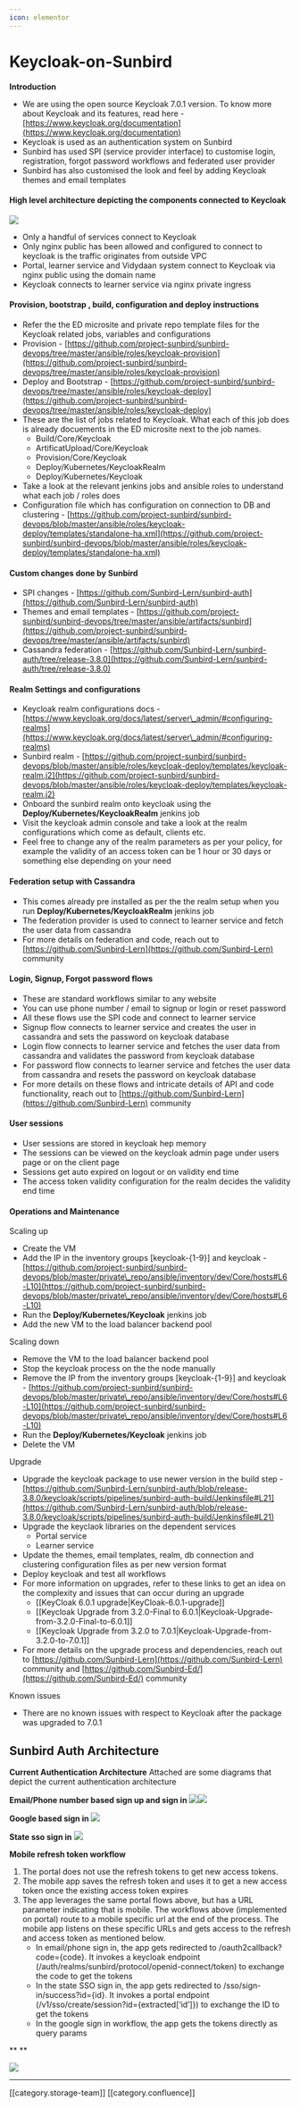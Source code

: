 ```yaml
---
icon: elementor
---
```


# Keycloak-on-Sunbird

**Introduction**

* We are using the open source Keycloak 7.0.1 version. To know more about Keycloak and its features, read here - [https://www.keycloak.org/documentation](https://www.keycloak.org/documentation)
* Keycloak is used as an authentication system on Sunbird
* Sunbird has used SPI (service provider interface) to customise login, registration, forgot password workflows and federated user provider
* Sunbird has also customised the look and feel by adding Keycloak themes and email templates

#### High level architecture depicting the components connected to Keycloak

![](<../../../../../.gitbook/assets/image-20230114-150152 (1).png>)

* Only a handful of services connect to Keycloak
* Only nginx public has been allowed and configured to connect to keycloak is the traffic originates from outside VPC
* Portal, learner service and Vidydaan system connect to Keycloak via nginx public using the domain name
* Keycloak connects to learner service via nginx private ingress

#### Provision, bootstrap , build, configuration and deploy instructions

* Refer the the ED microsite and private repo template files for the Keycloak related jobs, variables and configurations
* Provision - [https://github.com/project-sunbird/sunbird-devops/tree/master/ansible/roles/keycloak-provision](https://github.com/project-sunbird/sunbird-devops/tree/master/ansible/roles/keycloak-provision)
* Deploy and Bootstrap - [https://github.com/project-sunbird/sunbird-devops/tree/master/ansible/roles/keycloak-deploy](https://github.com/project-sunbird/sunbird-devops/tree/master/ansible/roles/keycloak-deploy)
* These are the list of jobs related to Keycloak. What each of this job does is already docuements in the ED microsite next to the job names.
  * Build/Core/Keycloak
  * ArtificatUpload/Core/Keycloak
  * Provision/Core/Keycloak
  * Deploy/Kubernetes/KeycloakRealm
  * Deploy/Kubernetes/Keycloak
* Take a look at the relevant jenkins jobs and ansible roles to understand what each job / roles does
* Configuration file which has configuration on connection to DB and clustering - [https://github.com/project-sunbird/sunbird-devops/blob/master/ansible/roles/keycloak-deploy/templates/standalone-ha.xml](https://github.com/project-sunbird/sunbird-devops/blob/master/ansible/roles/keycloak-deploy/templates/standalone-ha.xml)

#### Custom changes done by Sunbird

* SPI changes - [https://github.com/Sunbird-Lern/sunbird-auth](https://github.com/Sunbird-Lern/sunbird-auth)
* Themes and email templates - [https://github.com/project-sunbird/sunbird-devops/tree/master/ansible/artifacts/sunbird](https://github.com/project-sunbird/sunbird-devops/tree/master/ansible/artifacts/sunbird)
* Cassandra federation - [https://github.com/Sunbird-Lern/sunbird-auth/tree/release-3.8.0](https://github.com/Sunbird-Lern/sunbird-auth/tree/release-3.8.0)

#### Realm Settings and configurations

* Keycloak realm configurations docs -[https://www.keycloak.org/docs/latest/server\_admin/#configuring-realms](https://www.keycloak.org/docs/latest/server\_admin/#configuring-realms)
* Sunbird realm - [https://github.com/project-sunbird/sunbird-devops/blob/master/ansible/roles/keycloak-deploy/templates/keycloak-realm.j2](https://github.com/project-sunbird/sunbird-devops/blob/master/ansible/roles/keycloak-deploy/templates/keycloak-realm.j2)
* Onboard the sunbird realm onto keycloak using the **Deploy/Kubernetes/KeycloakRealm** jenkins job
* Visit the keycloak admin console and take a look at the realm configurations which come as default, clients etc.
* Feel free to change any of the realm parameters as per your policy, for example the validity of an access token can be 1 hour or 30 days or something else depending on your need

#### Federation setup with Cassandra

* This comes already pre installed as per the the realm setup when you run **Deploy/Kubernetes/KeycloakRealm** jenkins job
* The federation provider is used to connect to learner service and fetch the user data from cassandra
* For more details on federation and code, reach out to [https://github.com/Sunbird-Lern](https://github.com/Sunbird-Lern) community

#### Login, Signup, Forgot password flows

* These are standard workflows similar to any website
* You can use phone number / email to signup or login or reset password
* All these flows use the SPI code and connect to learner service
* Signup flow connects to learner service and creates the user in cassandra and sets the password on keycloak database
* Login flow connects to learner service and fetches the user data from cassandra and validates the password from keycloak database
* For password flow connects to learner service and fetches the user data from cassandra and resets the password on keycloak database
* For more details on these flows and intricate details of API and code functionality, reach out to [https://github.com/Sunbird-Lern](https://github.com/Sunbird-Lern) community

#### User sessions

* User sessions are stored in keycloak hep memory
* The sessions can be viewed on the keycloak admin page under users page or on the client page
* Sessions get auto expired on logout or on validity end time
* The access token validity configuration for the realm decides the validity end time

#### Operations and Maintenance

Scaling up

* Create the VM
* Add the IP in the inventory groups \[keycloak-{1-9}] and keycloak - [https://github.com/project-sunbird/sunbird-devops/blob/master/private\_repo/ansible/inventory/dev/Core/hosts#L6-L10](https://github.com/project-sunbird/sunbird-devops/blob/master/private\_repo/ansible/inventory/dev/Core/hosts#L6-L10)
* Run the **Deploy/Kubernetes/Keycloak** jenkins job
* Add the new VM to the load balancer backend pool

Scaling down

* Remove the VM to the load balancer backend pool
* Stop the keycloak process on the the node manually
* Remove the IP from the inventory groups \[keycloak-{1-9}] and keycloak - [https://github.com/project-sunbird/sunbird-devops/blob/master/private\_repo/ansible/inventory/dev/Core/hosts#L6-L10](https://github.com/project-sunbird/sunbird-devops/blob/master/private\_repo/ansible/inventory/dev/Core/hosts#L6-L10)
* Run the **Deploy/Kubernetes/Keycloak** jenkins job
* Delete the VM

Upgrade

* Upgrade the keycloak package to use newer version in the build step - [https://github.com/Sunbird-Lern/sunbird-auth/blob/release-3.8.0/keycloak/scripts/pipelines/sunbird-auth-build/Jenkinsfile#L21](https://github.com/Sunbird-Lern/sunbird-auth/blob/release-3.8.0/keycloak/scripts/pipelines/sunbird-auth-build/Jenkinsfile#L21)
* Upgrade the keyclaok libraries on the dependent services
  * Portal service
  * Learner service
* Update the themes, email templates, realm, db connection and clustering configuration files as per new version format
* Deploy keycloak and test all workflows
* For more information on upgrades, refer to these links to get an idea on the complexity and issues that can occur during an upgrade
  * \[\[KeyCloak 6.0.1 upgrade|KeyCloak-6.0.1-upgrade]]
  * \[\[Keycloak Upgrade from 3.2.0-Final to 6.0.1|Keycloak-Upgrade-from-3.2.0-Final-to-6.0.1]]
  * \[\[Keycloak Upgrade from 3.2.0 to 7.0.1|Keycloak-Upgrade-from-3.2.0-to-7.0.1]]
* For more details on the upgrade process and dependencies, reach out to [https://github.com/Sunbird-Lern](https://github.com/Sunbird-Lern) community and [https://github.com/Sunbird-Ed/](https://github.com/Sunbird-Ed/) community

Known issues

* There are no known issues with respect to Keycloak after the package was upgraded to 7.0.1

## Sunbird Auth Architecture

**Current Authentication Architecture** Attached are some diagrams that depict the current authentication architecture

**Email/Phone number based sign up and sign in** ![](<../../../../../.gitbook/assets/cbimage (5).png>)![](<../../../../../.gitbook/assets/cbimage (1) (1).png>)

**Google based sign in** ![](<../../../../../.gitbook/assets/cbimage (2) (1).png>)

**State sso sign in** ![](<../../../../../.gitbook/assets/cbimage (3) (1).png>)

**Mobile refresh token workflow**

1. The portal does not use the refresh tokens to get new access tokens.
2. The mobile app saves the refresh token and uses it to get a new access token once the existing access token expires
3. The app leverages the same portal flows above, but has a URL parameter indicating that is mobile. The workflows above (implemented on portal) route to a mobile specific url at the end of the process. The mobile app listens on these specific URLs and gets access to the refresh and access token as mentioned below.
   * In email/phone sign in, the app gets redirected to /oauth2callback?code={code}. It invokes a keycloak endpoint (/auth/realms/sunbird/protocol/openid-connect/token) to exchange the code to get the tokens
   * In the state SSO sign in, the app gets redirected to /sso/sign-in/success?id={id}. It invokes a portal endpoint (/v1/sso/create/session?id={extracted\[‘id’]}) to exchange the ID to get the tokens
   * In the google sign in workflow, the app gets the tokens directly as query params

\*\* \*\*

![](<../../../../../.gitbook/assets/cbimage (4) (1).png>)

***

\[\[category.storage-team]] \[\[category.confluence]]
